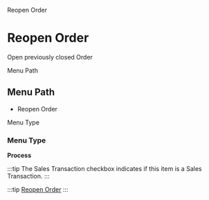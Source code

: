 
Reopen Order
# Reopen Order


Open previously closed Order

Menu Path
## Menu Path



- Reopen Order

Menu Type
### Menu Type

**Process**

:::tip
The Sales Transaction checkbox indicates if this item is a Sales Transaction.
:::

:::tip
[Reopen Order](functional-guide/process/process-c_order-open.md)
:::